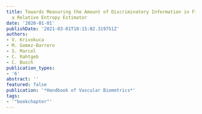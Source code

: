 ```yaml
---
title: Towards Measuring the Amount of Discriminatory Information in Fingervein using
  a Relative Entropy Estimator
date: '2020-01-01'
publishDate: '2021-03-01T10:15:02.319751Z'
authors:
- V. Krivokuca
- M. Gomez-Barrero
- S. Marcel
- C. Rahtgeb
- C. Busch
publication_types:
- '6'
abstract: ''
featured: false
publication: '*Handbook of Vascular Biometrics*'
tags:
- '"bookchapter"'
---
```



